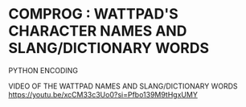 # COMPROG : WATTPAD'S CHARACTER NAMES AND SLANG/DICTIONARY WORDS
PYTHON ENCODING

VIDEO OF THE WATTPAD NAMES AND SLANG/DICTIONARY WORDS
https://youtu.be/xcCM33c3Uo0?si=Pfbo139M9tHgxUMY

